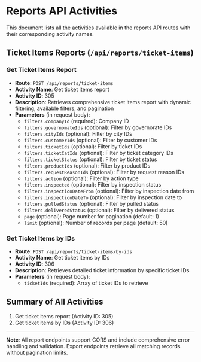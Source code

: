 # Reports API Activities

This document lists all the activities available in the reports API routes with their corresponding activity names.

## Ticket Items Reports (`/api/reports/ticket-items`)

### Get Ticket Items Report
- **Route**: `POST /api/reports/ticket-items`
- **Activity Name**: Get ticket items report
- **Activity ID**: 305
- **Description**: Retrieves comprehensive ticket items report with dynamic filtering, available filters, and pagination
- **Parameters** (in request body):
  - `filters.companyId` (required): Company ID
  - `filters.governomateIds` (optional): Filter by governorate IDs
  - `filters.cityIds` (optional): Filter by city IDs
  - `filters.customerIds` (optional): Filter by customer IDs
  - `filters.ticketIds` (optional): Filter by ticket IDs
  - `filters.ticketCatIds` (optional): Filter by ticket category IDs
  - `filters.ticketStatus` (optional): Filter by ticket status
  - `filters.productIds` (optional): Filter by product IDs
  - `filters.requestReasonIds` (optional): Filter by request reason IDs
  - `filters.action` (optional): Filter by action type
  - `filters.inspected` (optional): Filter by inspection status
  - `filters.inspectionDateFrom` (optional): Filter by inspection date from
  - `filters.inspectionDateTo` (optional): Filter by inspection date to
  - `filters.pulledStatus` (optional): Filter by pulled status
  - `filters.deliveredStatus` (optional): Filter by delivered status
  - `page` (optional): Page number for pagination (default: 1)
  - `limit` (optional): Number of records per page (default: 50)

### Get Ticket Items by IDs
- **Route**: `POST /api/reports/ticket-items/by-ids`
- **Activity Name**: Get ticket items by IDs
- **Activity ID**: 306
- **Description**: Retrieves detailed ticket information by specific ticket IDs
- **Parameters** (in request body):
  - `ticketIds` (required): Array of ticket IDs to retrieve

## Summary of All Activities

1. Get ticket items report (Activity ID: 305)
2. Get ticket items by IDs (Activity ID: 306)

---

**Note**: All report endpoints support CORS and include comprehensive error handling and validation. Export endpoints retrieve all matching records without pagination limits.

